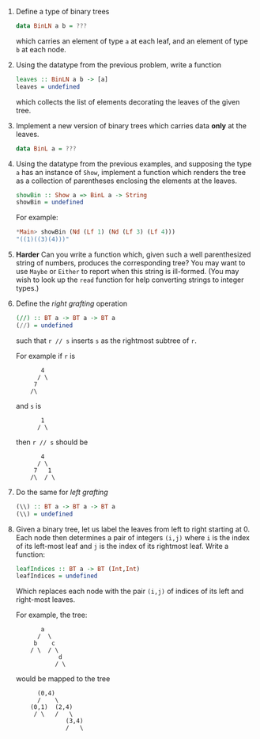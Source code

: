 1. Define a type of binary trees
    ```haskell
    data BinLN a b = ???
    ```
	which carries an element of type `a` at each leaf, and an element
	of type `b` at each node.

1. Using the datatype from the previous problem, write a function
    ```haskell
	leaves :: BinLN a b -> [a]
    leaves = undefined
	```
    which collects the list of elements decorating the leaves of the
	given tree.

1. Implement a new version of binary trees which carries data **only**
   at the leaves.
    ```haskell
    data BinL a = ???
    ```

1. Using the datatype from the previous examples, and supposing the type `a`
    has an instance of `Show`, implement a function which renders the tree
	as a collection of parentheses enclosing the elements at the leaves.
    ```haskell
    showBin :: Show a => BinL a -> String
    showBin = undefined
	```
	For example:
    ```hs
	*Main> showBin (Nd (Lf 1) (Nd (Lf 3) (Lf 4)))
    "((1)((3)(4)))"
	```

1. **Harder** Can you write a function which, given such a well parenthesized string
    of numbers, produces the corresponding tree?  You may want to use
	`Maybe` or `Either` to report when this string is ill-formed.  (You
	may wish to look up the `read` function for help converting strings
	to integer types.)

1. Define the _right grafting_ operation
	```haskell
	(//) :: BT a -> BT a -> BT a 
	(//) = undefined
	```
	such that `r // s` inserts `s` as the rightmost subtree of `r`.

	For example if `r` is
	```
		   4
		  / \
		 7
		/\
	```
	and `s` is 
	```
		   1
		  / \
	```
	then `r // s` should be 
	```
		   4
		  / \
		 7   1
		/\  / \ 
	```
2. Do the same for _left grafting_
	```haskell
	(\\) :: BT a -> BT a -> BT a 
	(\\) = undefined
	```
	
3. Given a binary tree, let us label the leaves from left to right starting at 0.  Each node then determines a pair of integers `(i,j)` where `i` is the index of its left-most leaf and `j` is the index of its rightmost leaf.  Write a function:
	```haskell
	leafIndices :: BT a -> BT (Int,Int)
	leafIndices = undefined
	```
	Which replaces each node with the pair `(i,j)` of indices of its left and right-most leaves.

	For example, the tree:
	```
		   a
		  /  \
		 b    c
		/ \  / \ 
		        d
		       / \
	```
	would be mapped to the tree
	```
		  (0,4)
		  /    \
		(0,1)  (2,4)
		 / \   /   \ 
		          (3,4)
		          /   \
	```
